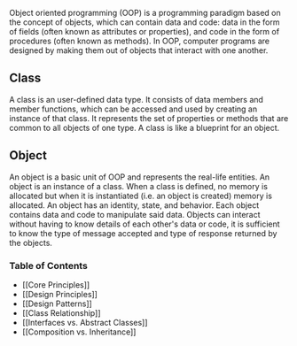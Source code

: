Object oriented programming (OOP) is a programming paradigm based on the concept of objects, which can contain data and code: data in the form of fields (often known as attributes or properties), and code in the form of procedures (often known as methods). In OOP, computer programs are designed by making them out of objects that interact with one another.
## Class
A class is an user-defined data type. It consists of data members and member functions, which can be accessed and used by creating an instance of that class. It represents the set of properties or methods that are common to all objects of one type. A class is like a blueprint for an object.
## Object
An object is a basic unit of OOP and represents the real-life entities. An object is an instance of a class. When a class is defined, no memory is allocated but when it is instantiated (i.e. an object is created) memory is allocated. An object has an identity, state, and behavior. Each object contains data and code to manipulate said data. Objects can interact without having to know details of each other's data or code, it is sufficient to know the type of message accepted and type of response returned by the objects.
### Table of Contents
- [[Core Principles]]
- [[Design Principles]]
- [[Design Patterns]]
- [[Class Relationship]]
- [[Interfaces vs. Abstract Classes]]
- [[Composition vs. Inheritance]]